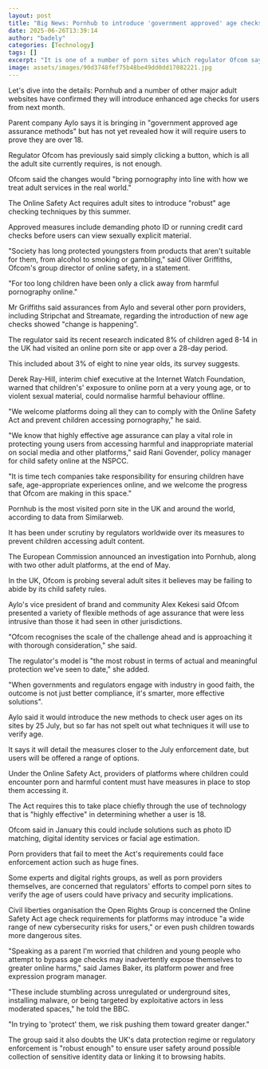 ```yaml
---
layout: post
title: "Big News: Pornhub to introduce 'government approved' age checks in UK"
date: 2025-06-26T13:39:14
author: "badely"
categories: [Technology]
tags: []
excerpt: "It is one of a number of porn sites which regulator Ofcom says will bring in tougher age verification for users."
image: assets/images/90d3748fef75b48be49dd0dd17082221.jpg
---
```


Let's dive into the details: Pornhub and a number of other major adult websites have confirmed they will introduce enhanced age checks for users from next month.

Parent company Aylo says it is bringing in "government approved age assurance methods"  but has not yet revealed how it will require users to prove they are over 18.

Regulator Ofcom has previously said simply clicking a button, which is all the adult site currently requires, is not enough.

Ofcom said the changes would "bring pornography into line with how we treat adult services in the real world."

The Online Safety Act requires adult sites to introduce "robust" age checking techniques by this summer.

Approved measures include demanding photo ID or running credit card checks before users can view sexually explicit material.

"Society has long protected youngsters from products that aren't suitable for them, from alcohol to smoking or gambling," said Oliver Griffiths, Ofcom's group director of online safety, in a statement.

"For too long children have been only a click away from harmful pornography online."

Mr Griffiths said assurances from Aylo and several other porn providers, including Stripchat and Streamate, regarding the introduction of new age checks showed "change is happening".

The regulator said its recent research indicated 8% of children aged 8-14 in the UK had visited an online porn site or app over a 28-day period.

This included about 3% of eight to nine year olds, its survey suggests.

Derek Ray-Hill, interim chief executive at the Internet Watch Foundation, warned that children's' exposure to online porn at a very young age, or to violent sexual material, could normalise harmful behaviour offline.

"We welcome platforms doing all they can to comply with the Online Safety Act and prevent children accessing pornography," he said.

"We know that highly effective age assurance can play a vital role in protecting young users from accessing harmful and inappropriate material on social media and other platforms," said Rani Govender, policy manager for child safety online at the NSPCC.

"It is time tech companies take responsibility for ensuring children have safe, age-appropriate experiences online, and we welcome the progress that Ofcom are making in this space."

Pornhub is the most visited porn site in the UK and around the world, according to data from Similarweb.

It has been under scrutiny by regulators worldwide over its measures to prevent children accessing adult content.

The European Commission announced an investigation into Pornhub, along with two other adult platforms, at the end of May.

In the UK, Ofcom is probing several adult sites it believes may be failing to abide by its child safety rules.

Aylo's vice president of brand and community Alex Kekesi said Ofcom presented a variety of flexible methods of age assurance that were less intrusive than those it had seen in other jurisdictions.

"Ofcom recognises the scale of the challenge ahead and is approaching it with thorough consideration," she said.

The regulator's model is "the most robust in terms of actual and meaningful protection we've seen to date," she added.

"When governments and regulators engage with industry in good faith, the outcome is not just better compliance, it's smarter, more effective solutions".

Aylo said it would introduce the new methods to check user ages on its sites by 25 July, but so far has not spelt out what techniques it will use to verify age.

It says it will detail the measures closer to the July enforcement date, but users will be offered a range of options.

Under the Online Safety Act, providers of platforms where children could encounter  porn and harmful content must have measures in place to stop them accessing it.

The Act requires this to take place chiefly through the use of technology that is "highly effective" in determining whether a user is 18.

Ofcom said in January this could include solutions such as photo ID matching, digital identity services or facial age estimation.

Porn providers that fail to meet the Act's requirements could face enforcement action such as huge fines.

Some experts and digital rights groups, as well as porn providers themselves, are concerned that regulators' efforts to compel porn sites to verify the age of users could have privacy and security implications.

Civil liberties organisation the Open Rights Group is concerned the Online Safety Act age check requirements for platforms may introduce "a wide range of new cybersecurity risks for users," or even push children towards more dangerous sites.

"Speaking as a parent I'm worried that children and young people who attempt to bypass age checks may inadvertently expose themselves to greater online harms," said James Baker, its platform power and free expression program manager.

"These include stumbling across unregulated or underground sites, installing malware, or being targeted by exploitative actors in less moderated spaces," he told the BBC.

"In trying to 'protect' them, we risk pushing them toward greater danger."

The group said it also doubts the UK's data protection regime or regulatory enforcement is "robust enough" to ensure user safety around possible collection of sensitive identity data or linking it to browsing habits.

